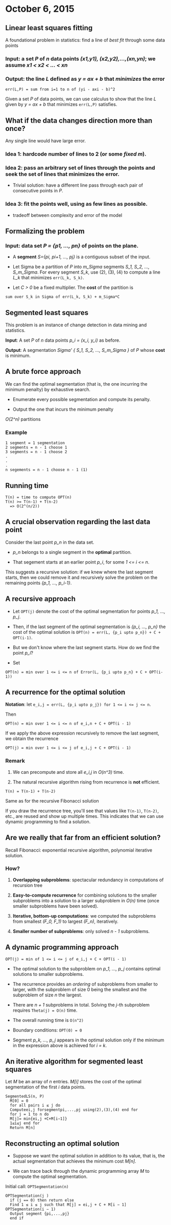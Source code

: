 # October 6, 2015

## Linear least squares fitting

A foundational problem in statistics: find a line of *best fit* through some data points

### Input: a set *P* of *n* data points *(x1,y1), (x2,y2),...,(xn,yn)*; we assume *x1 < x2 < ... < xn*

### Output: the line *L* defined as *y = ax + b* that *minimizes* the error

`err(L,P) = sum from i=1 to n of (yi - axi - b)^2`

Given a set *P* of data points, we can use calculus to show that the line *L* given by *y = ax + b* that minimizes `err(L,P)` satisfies.

## What if the data changes direction more than once?

Any single line would have large error.

### Idea 1: hardcode number of lines to 2 (or some *fixed m*).

### Idea 2: pass an arbitrary set of lines through the points and seek the set of lines that minimizes the error.

  - Trivial solution: have a different line pass through each pair of consecutive points in *P*.

### Idea 3: fit the points well, using as few lines as possible.

  - tradeoff between complexity and error of the model

## Formalizing the problem

### Input: data set *P = {p1, ..., pn}* of points on the plane.

  - A **segment** *S={pi, pi+1, ..., pj}* is a contiguous subset of the input.

  - Let Sigma be a partition of *P* into *m_Sigma* segments *S_1, S_2, ..., S_m_Sigma*. For every segment *S_k*, use (2), (3), (4) to compute a line *L_k* that minimizes `err(L_k, S_k)`.

  - Let *C > 0* be a fixed multiplier. The **cost** of the partition is

```
sum over S_k in Sigma of err(L_k, S_k) + m_Sigma*C
```

## Segmented least squares

This problem is an instance of change detection in data mining and statistics.

**Input**: A set *P* of *n* data points *p_i = (x_i, y_i)* as before.

**Output**: A segmentation *Sigma' { S_1, S_2, ..., S_m_Sigma }* of *P* whose **cost** is minimum.

## A brute force approach

We can find the optimal segmentation (that is, the one incurring the minimum penalty) by exhaustive search.

  - Enumerate every possible segmentation and compute its penalty.

  - Output the one that incurs the minimum penalty

*O(2^n)* partitions

### Example

```
1 segment = 1 segmentation
2 segments = n - 1 choose 1
3 segments = n - 1 choose 2
.
.
.
n segements = n - 1 choose n - 1 (1)
```

## Running time

```
T(n) = time to compute OPT(n)
T(n) >= T(n-1) + T(n-2)
  => O(2^(n/2))
```

## A crucial observation regarding the last data point

Consider the last point *p_n* in the data set.

  - *p_n* belongs to a single segment in the **optimal** partition.

  - That segement starts at an earlier point *p_i*, for some *1 <= i <= n*.

This suggests a recursive solution: if we knew where the last segment starts, then we could remove it and recursively solve the problem on the remaining points *{p_1, ..., p_i-1}*.

## A recursive approach

  - Let `OPT(j)` denote the cost of the optimal segmentation for points *p_1, ..., p_j*.

  - Then, if the last segment of the optimal segmentation is *{p_i, ..., p_n}* the cost of the optimal solution is `OPT(n) = err(L, {p_i upto p_n}) + C + OPT(i-1)`.

  - But we don't know where the last segment starts. How do we find the point *p_i*?

  - Set

```
OPT(n) = min over 1 <= i <= n of Error(L, {p_i upto p_n} + C + OPT(i-1))
```

## A recurrence for the optimal solution

**Notation**: let `e_i,j = err(L, {p_i upto p_j}) for 1 <= i <= j <= n`.

Then

```
OPT(n) = min over 1 <= i <= n of e_i,n + C + OPT(i - 1)
```

If we apply the above expression recursively to remove the last segment, we obtain the recurrence

```
OPT(j) = min over 1 <= i <= j of e_i,j + C + OPT(i - 1)
```

### Remark

  1. We can precompute and store all *e_i,j* in *O(n^3)* time.

  2. The natural recursive algorithm rising from recurrence is **not** efficient.

`T(n) = T(n-1) + T(n-2)`

Same as for the recursive Fibonacci solution

If you draw the recurrence tree, you'll see that values like `T(n-1)`, `T(n-2)`, etc., are reused and show up multiple times. This indicates that we can use dynamic programming to find a solution.

## Are we really that far from an efficient solution?

Recall Fibonacci: exponential recursive algorithm, polynomial iterative solution.

### How?

  1. **Overlapping subproblems**: spectacular redundancy in computations of recursion tree

  2. **Easy-to-compute recurrence** for combining solutions to the smaller subproblems into a solution to a larger subproblem in *O(n)* time (once smaller subproblems have been solved).

  3. **Iterative, bottom-up computations**: we computed the subproblems from smallest *(F_0, F_1)* to largest *(F_n)*, iteratively.

  4. **Smaller number of subproblems**: only solved *n - 1* subproblems.

## A dynamic programming approach

```
OPT(j) = min of 1 <= i <= j of e_i,j + C + OPT(i - 1)
```

  - The optimal solution to the subproblem on *p_1, ..., p_j* contains optimal solutions to smaller subproblems.

  - The recurrence provides an *ordering* of subproblems from smaller to larger, with the subproblem of size 0 being the smallest and the subproblem of size *n* the largest.

  - There are *n + 1* subproblems in total. Solving the *j*-th subproblem requires `Theta(j) = O(n)` time.

  - The overall running time is `O(n^2)`

  - Boundary conditions: `OPT(0) = 0`

  - Segment *p_k, ..., p_j* appears in the optimal solution only if the minimum in the expression above is achieved for *i = k*.

## An iterative algorithm for segmented least squares

Let *M* be an array of *n* entries. *M[i]* stores the cost of the optimal segmentation of the first *i* data points.

```
SegmentedLS(n, P)
  M[0] = 0
  for all pairs i ≤ j do
  Computeei,j forsegmentpi,...,pj using(2),(3),(4) end for
  for j = 1 to n do
  M[j]= min{ei,j +C+M[i−1]}
  1≤i≤j end for
  Return M[n]
```

## Reconstructing an optimal solution

  - Suppose we want the optimal solution in addition to its value, that is, the actual segmentation that achieves the minimum cost *M[n]*.

  - We can trace back through the dynamic programming array *M* to compute the optimal segmentation.

Initial call: `OPTSegmentation(n)`

```
OPTSegmentation(j )
  if (j == 0) then return else
  Find 1 ≤ i ≤ j such that M[j] = ei,j + C + M[i − 1] OPTSegmentation(i − 1)
  Output segment {pi,...,pj}
  end if
```